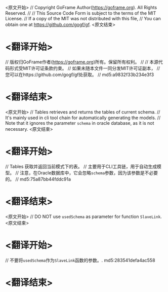 
<原文开始>
// Copyright GoFrame Author(https://goframe.org). All Rights Reserved.
//
// This Source Code Form is subject to the terms of the MIT License.
// If a copy of the MIT was not distributed with this file,
// You can obtain one at https://github.com/gogf/gf.
<原文结束>

# <翻译开始>
// 版权归GoFrame作者(https://goframe.org)所有。保留所有权利。
//
// 本源代码形式受MIT许可证条款约束。
// 如果未随本文件一同分发MIT许可证副本，
// 您可以在https://github.com/gogf/gf处获取。
// md5:a9832f33b234e3f3
# <翻译结束>


<原文开始>
// Tables retrieves and returns the tables of current schema.
// It's mainly used in cli tool chain for automatically generating the models.
// Note that it ignores the parameter `schema` in oracle database, as it is not necessary.
<原文结束>

# <翻译开始>
// Tables 获取并返回当前模式下的表。
// 主要用于CLI工具链，用于自动生成模型。
// 注意，在Oracle数据库中，它会忽略`schema`参数，因为该参数是不必要的。
// md5:75a87bb44fddc91a
# <翻译结束>


<原文开始>
// DO NOT use `usedSchema` as parameter for function `SlaveLink`.
<原文结束>

# <翻译开始>
// 不要将`usedSchema`作为`SlaveLink`函数的参数。. md5:283541defa4ac558
# <翻译结束>

